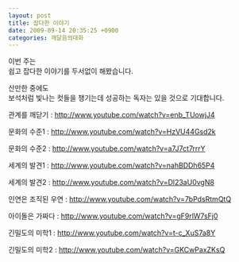 ```yaml
---
layout: post
title: 잡다한 이야기
date: 2009-09-14 20:35:25 +0900
categories: 깨달음의대화
---
```

이번 주는   
쉽고 잡다한 이야기를 두서없이 해봤습니다.  
  
산만한 중에도   
보석처럼 빛나는 컷들을 챙기는데 성공하는 독자는 있을 것으로 기대합니다.  
  
  
관계를 깨닫기 : <A onclick="window.open(this.href); return false;" href="http://www.youtube.com/watch?v=enb_TUowjJ4">http://www.youtube.com/watch?v=enb_TUowjJ4</A>  
  
문화의 수준1 : <A onclick="window.open(this.href); return false;" href="http://www.youtube.com/watch?v=HzVU44Gsd2k">http://www.youtube.com/watch?v=HzVU44Gsd2k</A>  
  
문화의 수준2 : <A onclick="window.open(this.href); return false;" href="http://www.youtube.com/watch?v=a7J7ct7rrrY">http://www.youtube.com/watch?v=a7J7ct7rrrY</A>  
  
  
세계의 발견1 : <A onclick="window.open(this.href); return false;" href="http://www.youtube.com/watch?v=nahBDDh65P4">http://www.youtube.com/watch?v=nahBDDh65P4</A>  
  
세계의 발견2 : <A onclick="window.open(this.href); return false;" href="http://www.youtube.com/watch?v=Dl23aU0vgN8">http://www.youtube.com/watch?v=Dl23aU0vgN8</A>  
  
  
인연은 조직된 우연 : <A onclick="window.open(this.href); return false;" href="http://www.youtube.com/watch?v=7bPdsRtmQtQ">http://www.youtube.com/watch?v=7bPdsRtmQtQ</A>  
  
아이돌은 가짜다 : <A onclick="window.open(this.href); return false;" href="http://www.youtube.com/watch?v=gF9rlW7sFj0">http://www.youtube.com/watch?v=gF9rlW7sFj0</A>  
  
  
긴밀도의 미학1 : <A onclick="window.open(this.href); return false;" href="http://www.youtube.com/watch?v=t-c_XuS7a8Y">http://www.youtube.com/watch?v=t-c_XuS7a8Y</A>  
  
긴밀도의 미학2 : <A onclick="window.open(this.href); return false;" href="http://www.youtube.com/watch?v=GKCwPaxZKsQ">http://www.youtube.com/watch?v=GKCwPaxZKsQ</A>